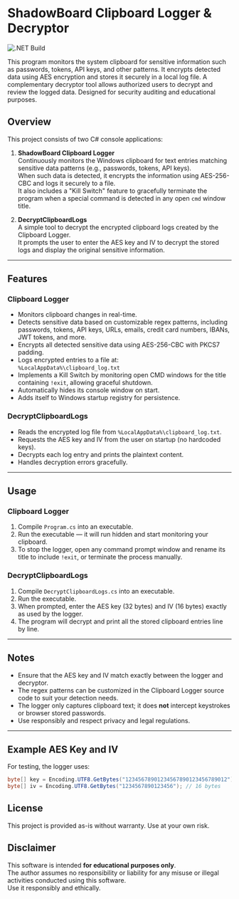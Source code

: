 # ShadowBoard Clipboard Logger & Decryptor

![.NET Build](https://github.com/abatsakidis/ShadowBoard-Clipboard-Logger-Decryptor/actions/workflows/dotnet.yml/badge.svg)

This program monitors the system clipboard for sensitive information such as passwords, tokens, API keys, and other patterns. It encrypts detected data using AES encryption and stores it securely in a local log file. A complementary decryptor tool allows authorized users to decrypt and review the logged data. Designed for security auditing and educational purposes.

## Overview

This project consists of two C# console applications:

1. **ShadowBoard Clipboard Logger**  
   Continuously monitors the Windows clipboard for text entries matching sensitive data patterns (e.g., passwords, tokens, API keys).  
   When such data is detected, it encrypts the information using AES-256-CBC and logs it securely to a file.  
   It also includes a "Kill Switch" feature to gracefully terminate the program when a special command is detected in any open `cmd` window title.

2. **DecryptClipboardLogs**  
   A simple tool to decrypt the encrypted clipboard logs created by the Clipboard Logger.  
   It prompts the user to enter the AES key and IV to decrypt the stored logs and display the original sensitive information.

---

## Features

### Clipboard Logger

- Monitors clipboard changes in real-time.
- Detects sensitive data based on customizable regex patterns, including passwords, tokens, API keys, URLs, emails, credit card numbers, IBANs, JWT tokens, and more.
- Encrypts all detected sensitive data using AES-256-CBC with PKCS7 padding.
- Logs encrypted entries to a file at:  
  `%LocalAppData%\clipboard_log.txt`
- Implements a Kill Switch by monitoring open CMD windows for the title containing `!exit`, allowing graceful shutdown.
- Automatically hides its console window on start.
- Adds itself to Windows startup registry for persistence.

### DecryptClipboardLogs

- Reads the encrypted log file from `%LocalAppData%\clipboard_log.txt`.
- Requests the AES key and IV from the user on startup (no hardcoded keys).
- Decrypts each log entry and prints the plaintext content.
- Handles decryption errors gracefully.

---

## Usage

### Clipboard Logger

1. Compile `Program.cs` into an executable.
2. Run the executable — it will run hidden and start monitoring your clipboard.
3. To stop the logger, open any command prompt window and rename its title to include `!exit`, or terminate the process manually.

### DecryptClipboardLogs

1. Compile `DecryptClipboardLogs.cs` into an executable.
2. Run the executable.
3. When prompted, enter the AES key (32 bytes) and IV (16 bytes) exactly as used by the logger.
4. The program will decrypt and print all the stored clipboard entries line by line.

---

## Notes

- Ensure that the AES key and IV match exactly between the logger and decryptor.
- The regex patterns can be customized in the Clipboard Logger source code to suit your detection needs.
- The logger only captures clipboard text; it does **not** intercept keystrokes or browser stored passwords.
- Use responsibly and respect privacy and legal regulations.

---

## Example AES Key and IV

For testing, the logger uses:

```csharp
byte[] key = Encoding.UTF8.GetBytes("12345678901234567890123456789012"); // 32 bytes
byte[] iv = Encoding.UTF8.GetBytes("1234567890123456"); // 16 bytes
```

## License

This project is provided as-is without warranty. Use at your own risk.

## Disclaimer

This software is intended **for educational purposes only**.  
The author assumes no responsibility or liability for any misuse or illegal activities conducted using this software.  
Use it responsibly and ethically.